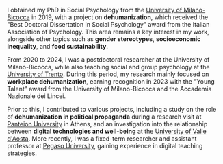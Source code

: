 I obtained my PhD in Social Psychology from the [University of Milano-Bicocca](https://en.unimib.it/) in 2019, with a project on **dehumanization**, which received the "Best Doctoral Dissertation in Social Psychology" award from the Italian Association of Psychology. This area remains a key interest in my work, alongside other topics such as **gender stereotypes**, **socioeconomic inequality**, and **food sustainability**.

From 2020 to 2024, I was a postdoctoral researcher at the University of Milano-Bicocca, while also teaching social and group psychology at the [University of Trento](https://www.unitn.it/en). During this period, my research mainly focused on **workplace dehumanization**, earning recognition in 2023 with the "Young Talent" award from the University of Milano-Bicocca and the Accademia Nazionale dei Lincei.

Prior to this, I contributed to various projects, including a study on the role of **dehumanization in political propaganda** during a research visit at [Panteion University](https://www.panteion.gr/en/) in Athens, and an investigation into the relationship between **digital technologies and well-being** at the [University of Valle d'Aosta](https://www.univda.it/international/en/). More recently, I was a fixed-term researcher and assistant professor at [Pegaso University](https://www.unipegaso.it/), gaining experience in digital teaching strategies.
